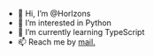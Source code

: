 - 👋 Hi, I’m @Horlzons
- 👀 I’m interested in Python
- 🌱 I’m currently learning TypeScript
- 📫 Reach me by [mail.](horlzons@163.com)

<!---
Horlzons/Horlzons is a ✨ special ✨ repository because its `README.md` (this file) appears on your GitHub profile.
You can click the Preview link to take a look at your changes.
--->
